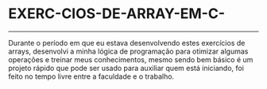 # EXERC-CIOS-DE-ARRAY-EM-C-
----------
Durante o período em que eu estava desenvolvendo estes exercícios de arrays, desenvolvi a minha lógica de programação para otimizar algumas operações e treinar meus conhecimentos, mesmo sendo bem básico é um projeto rápido que pode ser usado para auxiliar quem está iniciando, foi feito no tempo livre entre a faculdade e o trabalho.
